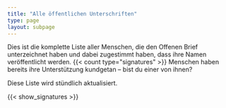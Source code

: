 ```yaml
---
title: "Alle öffentlichen Unterschriften"
type: page
layout: subpage
---
```


Dies ist die komplette Liste aller Menschen, die den Offenen Brief unterzeichnet haben und dabei zugestimmt haben, dass ihre Namen veröffentlicht werden. {{< count type="signatures" >}} Menschen haben bereits ihre Unterstützung kundgetan – bist du einer von ihnen?

Diese Liste wird stündlich aktualisiert.

{{< show_signatures >}}

